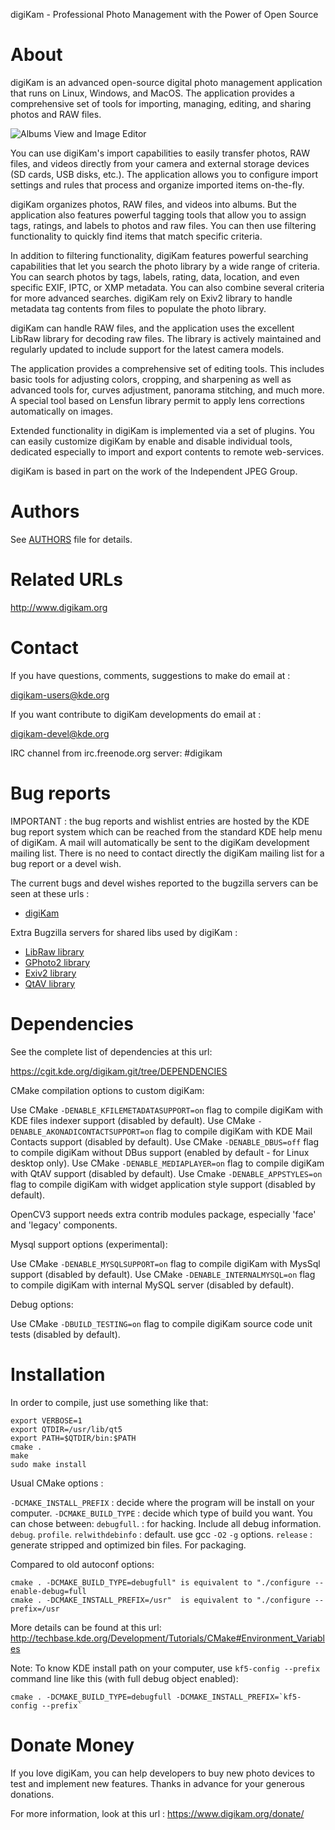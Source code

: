 digiKam - Professional Photo Management with the Power of Open Source

# About

digiKam is an advanced open-source digital photo management application that runs on Linux, Windows, and MacOS.
The application provides a comprehensive set of tools for importing, managing, editing, and sharing photos and RAW files.

![Albums View and Image Editor](https://c1.staticflickr.com/5/4216/35354951072_a034561b5e_c.jpg "Albums View and Image Editor")

You can use digiKam's import capabilities to easily transfer photos, RAW files, and videos directly from your camera
and external storage devices (SD cards, USB disks, etc.). The application allows you to configure import settings
and rules that process and organize imported items on-the-fly.

digiKam organizes photos, RAW files, and videos into albums. But the application also features powerful tagging
tools that allow you to assign tags, ratings, and labels to photos and raw files. You can then use filtering
functionality to quickly find items that match specific criteria.

In addition to filtering functionality, digiKam features powerful searching capabilities that let you search
the photo library by a wide range of criteria. You can search photos by tags, labels, rating, data, location,
and even specific EXIF, IPTC, or XMP metadata. You can also combine several criteria for more advanced searches.
digiKam rely on Exiv2 library to handle metadata tag contents from files to populate the photo library.

digiKam can handle RAW files, and the application uses the excellent LibRaw library for decoding raw files.
The library is actively maintained and regularly updated to include support for the latest camera models.

The application provides a comprehensive set of editing tools. This includes basic tools for adjusting colors,
cropping, and sharpening as well as advanced tools for, curves adjustment, panorama stitching, and much more.
A special tool based on Lensfun library permit to apply lens corrections automatically on images.

Extended functionality in digiKam is implemented via a set of plugins. You can easily customize digiKam by enable
and disable individual tools, dedicated especially to import and export contents to remote web-services.

digiKam is based in part on the work of the Independent JPEG Group.

# Authors

See [AUTHORS](AUTHORS) file for details.

# Related URLs

http://www.digikam.org

# Contact

If you have questions, comments, suggestions to make do email at :

digikam-users@kde.org

If you want contribute to digiKam developments do email at :

digikam-devel@kde.org

IRC channel from irc.freenode.org server: #digikam

# Bug reports

IMPORTANT : the bug reports and wishlist entries are hosted by the KDE bug report
system which can be reached from the standard KDE help menu of digiKam.
A mail will automatically be sent to the digiKam development mailing list.
There is no need to contact directly the digiKam mailing list for a bug report
or a devel wish.

The current bugs and devel wishes reported to the bugzilla servers can be seen at these urls :

* [digiKam](http://bugs.kde.org/buglist.cgi?product=digikam&bug_status=UNCONFIRMED&bug_status=NEW&bug_status=ASSIGNED&bug_status=REOPENED)

Extra Bugzilla servers for shared libs used by digiKam :

* [LibRaw library](https://github.com/LibRaw/LibRaw/issues)
* [GPhoto2 library](http://gphoto.org/bugs)
* [Exiv2 library](http://dev.exiv2.org/projects/exiv2/issues)
* [QtAV library](https://github.com/wang-bin/QtAV/issues)

# Dependencies

See the complete list of dependencies at this url:

https://cgit.kde.org/digikam.git/tree/DEPENDENCIES 

CMake compilation options to custom digiKam:

Use CMake `-DENABLE_KFILEMETADATASUPPORT=on`  flag to compile digiKam with KDE files indexer support                                 (disabled by default).
Use CMake `-DENABLE_AKONADICONTACTSUPPORT=on` flag to compile digiKam with KDE Mail Contacts support                                 (disabled by default).
Use CMake `-DENABLE_DBUS=off`                 flag to compile digiKam without DBus support                                           (enabled by default - for Linux desktop only).
Use CMake `-DENABLE_MEDIAPLAYER=on`           flag to compile digiKam with QtAV support                                              (disabled by default).
Use Cmake `-DENABLE_APPSTYLES=on`             flag to compile digiKam with widget application style support                          (disabled by default).

OpenCV3 support needs extra contrib modules package, especially 'face'
and 'legacy' components.

Mysql support options (experimental):

Use CMake `-DENABLE_MYSQLSUPPORT=on`          flag to compile digiKam with MysSql support                                            (disabled by default).
Use CMake `-DENABLE_INTERNALMYSQL=on`         flag to compile digiKam with internal MySQL server                                     (disabled by default).

Debug options:

Use CMake `-DBUILD_TESTING=on`                flag to compile digiKam source code unit tests                                         (disabled by default).

# Installation

In order to compile, just use something like that:

    export VERBOSE=1
    export QTDIR=/usr/lib/qt5
    export PATH=$QTDIR/bin:$PATH
    cmake .
    make
    sudo make install

Usual CMake options :

`-DCMAKE_INSTALL_PREFIX` : decide where the program will be install on your computer.
`-DCMAKE_BUILD_TYPE`     : decide which type of build you want. You can chose between:
                           `debugfull`.     : for hacking. Include all debug information.
                           `debug`.
                           `profile`.
                           `relwithdebinfo` : default. use gcc `-O2` `-g` options.
                           `release`        : generate stripped and optimized bin files. For packaging.

Compared to old autoconf options:

    cmake . -DCMAKE_BUILD_TYPE=debugfull" is equivalent to "./configure --enable-debug=full
    cmake . -DCMAKE_INSTALL_PREFIX=/usr"  is equivalent to "./configure --prefix=/usr

More details can be found at this url: http://techbase.kde.org/Development/Tutorials/CMake#Environment_Variables

Note: To know KDE install path on your computer, use `kf5-config --prefix` command line like this (with full debug object enabled):

    cmake . -DCMAKE_BUILD_TYPE=debugfull -DCMAKE_INSTALL_PREFIX=`kf5-config --prefix`

# Donate Money

If you love digiKam, you can help developers to buy new photo devices to test
and implement new features. Thanks in advance for your generous donations.

For more information, look at this url : https://www.digikam.org/donate/
